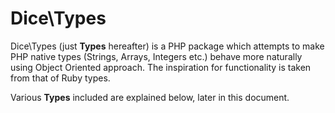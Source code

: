 # Dice\Types

Dice\Types (just **Types** hereafter) is a PHP package which attempts to make PHP native types (Strings, Arrays, Integers etc.) behave more naturally using Object Oriented approach. The inspiration for functionality is taken from that of Ruby types.

Various **Types** included are explained below, later in this document.

